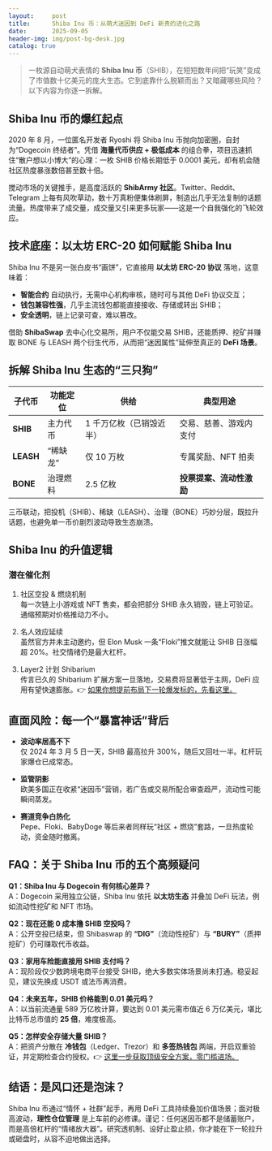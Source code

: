 ```yaml
---
layout:     post
title:      Shiba Inu 币：从萌犬迷因到 DeFi 新贵的进化之路
date:       2025-09-05
header-img: img/post-bg-desk.jpg
catalog: true
---
```


> 一枚源自动萌犬表情的 **Shiba Inu 币**（SHIB），在短短数年间把“玩笑”变成了市值数十亿美元的庞大生态。它到底靠什么脱颖而出？又暗藏哪些风险？以下内容为你逐一拆解。

## Shiba Inu 币的爆红起点

2020 年 8 月，一位匿名开发者 Ryoshi 将 Shiba Inu 币抛向加密圈，自封为“Dogecoin 终结者”。凭借 **海量代币供应 + 极低成本** 的组合拳，项目迅速抓住“散户想以小博大”的心理：一枚 SHIB 价格长期低于 0.0001 美元，却有机会随社区热度暴涨数倍甚至数十倍。

搅动市场的关键推手，是高度活跃的 **ShibArmy 社区**。Twitter、Reddit、Telegram 上每有风吹草动，数十万真粉便集体刷屏，制造出几乎无法复制的话题流量。热度带来了成交量，成交量又引来更多玩家——这是一个自我强化的飞轮效应。

## 技术底座：以太坊 ERC-20 如何赋能 Shiba Inu

Shiba Inu 不是另一张白皮书“画饼”，它直接用 **以太坊 ERC-20 协议** 落地，这意味着：

- **智能合约** 自动执行，无需中心机构审核，随时可与其他 DeFi 协议交互；
- **钱包兼容性强**，几乎主流钱包都能直接接收、存储或转出 SHIB；
- **安全透明**，链上记录可查，难以篡改。

借助 **ShibaSwap** 去中心化交易所，用户不仅能交易 SHIB，还能质押、挖矿并赚取 BONE 与 LEASH 两个衍生代币，从而把“迷因属性”延伸至真正的 **DeFi 场景**。

## 拆解 Shiba Inu 生态的“三只狗”

| 子代币 | 功能定位 | 供给 | 典型用途 |
| --- | --- | --- | --- |
| **SHIB** | 主力代币 | 1 千万亿枚（已销毁近半） | 交易、慈善、游戏内支付 |
| **LEASH** | “稀缺龙” | 仅 10 万枚 | 专属奖励、NFT 拍卖 |
| **BONE** | 治理燃料 | 2.5 亿枚 | **投票提案、流动性激励** |

三币联动，把投机（SHIB）、稀缺（LEASH）、治理（BONE）巧妙分层，既拉升话题，也避免单一币价剧烈波动导致生态崩溃。

## Shiba Inu 的升值逻辑

### 潜在催化剂

1. 社区空投 & 燃烧机制  
   每一次链上小游戏或 NFT 售卖，都会把部分 SHIB 永久销毁，链上可验证。通缩预期对价格推动力不小。

2. 名人效应延续  
   虽然官方并未主动邀约，但 Elon Musk 一条“Floki”推文就能让 SHIB 日涨幅超 20%。社交情绪仍是最大杠杆。

3. Layer2 计划 Shibarium  
   传言已久的 Shibarium 扩展方案一旦落地，交易费将显著低于主网，DeFi 应用有望快速膨胀。👉 [如果你想提前布局下一轮爆发标的，先看这里。](https://okxdog.com/)

## 直面风险：每一个“暴富神话”背后

- **波动率居高不下**  
  仅 2024 年 3 月 5 日一天，SHIB 最高拉升 300%，随后又回吐一半。杠杆玩家爆仓已成常态。

- **监管阴影**  
  欧美多国正在收紧“迷因币”营销，若广告或交易所配合审查趋严，流动性可能瞬间蒸发。

- **赛道竞争白热化**  
  Pepe、Floki、BabyDoge 等后来者同样玩“社区 + 燃烧”套路，一旦热度轮动，资金随时撤离。

## FAQ：关于 Shiba Inu 币的五个高频疑问

**Q1：Shiba Inu 与 Dogecoin 有何核心差异？**  
A：Dogecoin 采用独立公链，Shiba Inu 依托 **以太坊生态** 并叠加 DeFi 玩法，例如流动性挖矿和 NFT 市场。

**Q2：现在还能 0 成本撸 SHIB 空投吗？**  
A：公开空投已结束，但 Shibaswap 的 **“DIG”**（流动性挖矿）与 **“BURY”**（质押挖矿）仍可赚取代币收益。

**Q3：家用车险能直接用 SHIB 支付吗？**  
A：现阶段仅少数跨境电商平台接受 SHIB，绝大多数实体场景尚未打通。稳妥起见，建议先换成 USDT 或法币再消费。

**Q4：未来五年，SHIB 价格能到 0.01 美元吗？**  
A：以当前流通量 589 万亿枚计算，要达到 0.01 美元需市值近 6 万亿美元，堪比比特币总市值的 **25 倍**，难度极高。

**Q5：怎样安全存储大量 SHIB？**  
A：把资产分散在 **冷钱包**（Ledger、Trezor）和 **多签热钱包** 两端，开启双重验证，并定期检查合约授权。👉 [这里一步获取顶级安全方案，零门槛进场。](https://okxdog.com/)

## 结语：是风口还是泡沫？

Shiba Inu 币通过“情怀 + 社群”起手，再用 DeFi 工具持续叠加价值场景；面对极高波动，**理性仓位管理** 是上车前的必修课。谨记：任何迷因币都不是储蓄账户，而是高倍杠杆的“情绪放大器”。研究透机制、设好止盈止损，你才能在下一轮拉升或砸盘时，从容不迫地做出选择。